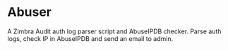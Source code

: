 # Abuser
A Zimbra Audit auth log parser script and AbuseIPDB checker. Parse auth logs, check IP in AbuseIPDB and send an email to admin.
